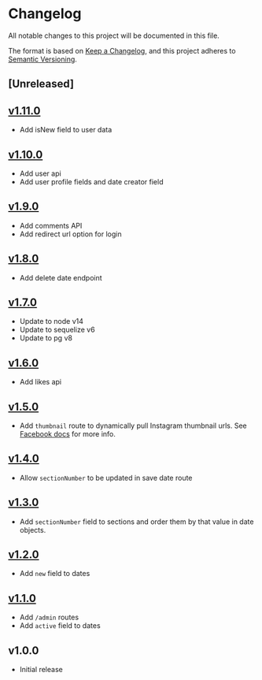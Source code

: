 # Changelog
All notable changes to this project will be documented in this file.

The format is based on [Keep a Changelog](https://keepachangelog.com/en/1.0.0/),
and this project adheres to [Semantic Versioning](https://semver.org/spec/v2.0.0.html).

## [Unreleased]

## [v1.11.0](https://github.com/nathanab/beaconapi/compare/v1.10.0...v1.11.0)
- Add isNew field to user data

## [v1.10.0](https://github.com/nathanab/beaconapi/compare/v1.9.0...v1.10.0)
- Add user api
- Add user profile fields and date creator field

## [v1.9.0](https://github.com/nathanab/beaconapi/compare/v1.8.0...v1.9.0)
- Add comments API
- Add redirect url option for login

## [v1.8.0](https://github.com/nathanab/beaconapi/compare/v1.7.0...v1.8.0)
- Add delete date endpoint

## [v1.7.0](https://github.com/nathanab/beaconapi/compare/v1.6.0...v1.7.0)
- Update to node v14
- Update to sequelize v6
- Update to pg v8

## [v1.6.0](https://github.com/nathanab/beaconapi/compare/v1.5.0...v1.6.0)
- Add likes api

## [v1.5.0](https://github.com/nathanab/beaconapi/compare/v1.4.0...v1.5.0)
- Add `thumbnail` route to dynamically pull Instagram thumbnail urls. See [Facebook docs](https://developers.facebook.com/docs/plugins/oembed/) for more info.

## [v1.4.0](https://github.com/nathanab/beaconapi/compare/v1.3.0...v1.4.0)
- Allow `sectionNumber` to be updated in save date route

## [v1.3.0](https://github.com/nathanab/beaconapi/compare/v1.2.0...v1.3.0)
- Add `sectionNumber` field to sections and order them by that value in date objects.

## [v1.2.0](https://github.com/nathanab/beaconapi/compare/v1.1.0...v1.2.0)
- Add `new` field to dates

## [v1.1.0](https://github.com/nathanab/beaconapi/compare/v1.0.0...v1.1.0)
- Add `/admin` routes
- Add `active` field to dates

## v1.0.0
- Initial release
